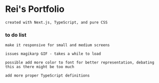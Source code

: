 # Rei's Portfolio

    created with Next.js, TypeScript, and pure CSS

### to do list

    make it responsive for small and medium screens

    issues magikarp GIF - takes a while to load

    possible add more color to font for better representation, debating this as there might be too much

    add more proper TypeScript definitions
